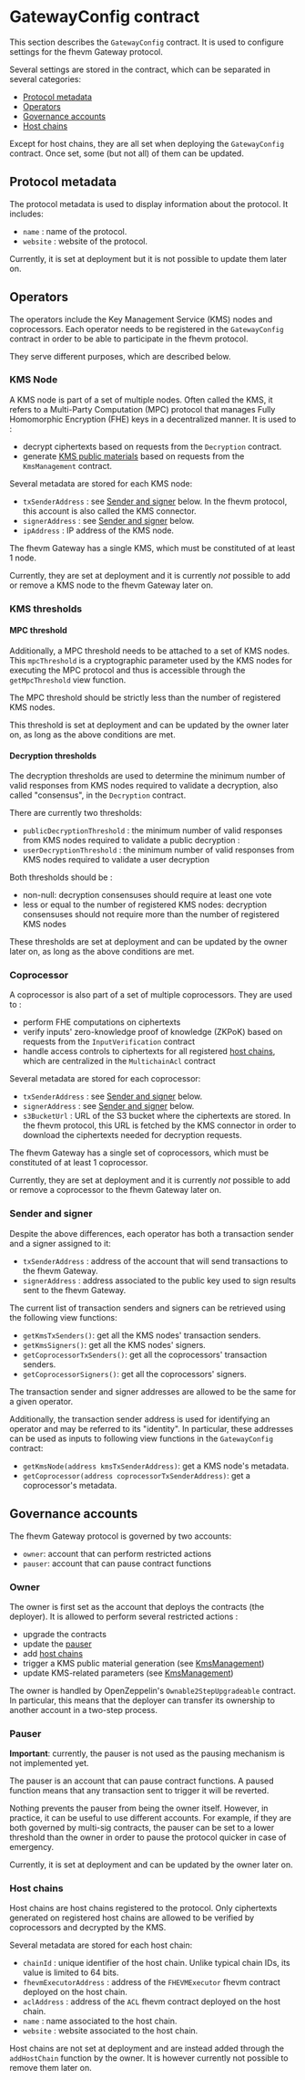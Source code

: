 # GatewayConfig contract

This section describes the `GatewayConfig` contract. It is used to configure settings for the fhevm Gateway protocol.

Several settings are stored in the contract, which can be separated in several categories:

- [Protocol metadata](#protocol-metadata)
- [Operators](#operators)
- [Governance accounts](#governance-accounts)
- [Host chains](#host-chains)

Except for host chains, they are all set when deploying the `GatewayConfig` contract. Once set, some (but not all) of them can be updated.

## Protocol metadata

The protocol metadata is used to display information about the protocol. It includes:

- `name` : name of the protocol.
- `website` : website of the protocol.

Currently, it is set at deployment but it is not possible to update them later on.

## Operators

The operators include the Key Management Service (KMS) nodes and coprocessors. Each operator needs to be registered in the `GatewayConfig` contract in order to be able to participate in the fhevm protocol.

They serve different purposes, which are described below.

### KMS Node

A KMS node is part of a set of multiple nodes. Often called the KMS, it refers to a Multi-Party Computation (MPC) protocol that manages Fully Homomorphic Encryption (FHE) keys in a decentralized manner. It is used to :

- decrypt ciphertexts based on requests from the `Decryption` contract.
- generate [KMS public materials](./kms_management.md#public-material-generation) based on requests from the `KmsManagement` contract.

Several metadata are stored for each KMS node:

- `txSenderAddress` : see [Sender and signer](#sender-and-signer) below. In the fhevm protocol, this account is also called the KMS connector.
- `signerAddress` : see [Sender and signer](#sender-and-signer) below.
- `ipAddress` : IP address of the KMS node.

The fhevm Gateway has a single KMS, which must be constituted of at least 1 node.

Currently, they are set at deployment and it is currently _not_ possible to add or remove a KMS node to the fhevm Gateway later on.

### KMS thresholds

#### MPC threshold

Additionally, a MPC threshold needs to be attached to a set of KMS nodes. This `mpcThreshold` is a cryptographic parameter used by the KMS nodes for executing the MPC protocol and thus is accessible through the `getMpcThreshold` view function.

The MPC threshold should be strictly less than the number of registered KMS nodes.

This threshold is set at deployment and can be updated by the owner later on, as long as the above conditions are met.

#### Decryption thresholds

The decryption thresholds are used to determine the minimum number of valid responses from KMS nodes required to validate a decryption, also called "consensus", in the `Decryption` contract.

There are currently two thresholds:

- `publicDecryptionThreshold` : the minimum number of valid responses from KMS nodes required to validate a public decryption :
- `userDecryptionThreshold` : the minimum number of valid responses from KMS nodes required to validate a user decryption

Both thresholds should be :

- non-null: decryption consensuses should require at least one vote
- less or equal to the number of registered KMS nodes: decryption consensuses should not require more than the number of registered KMS nodes

These thresholds are set at deployment and can be updated by the owner later on, as long as the above conditions are met.

### Coprocessor

A coprocessor is also part of a set of multiple coprocessors. They are used to :

- perform FHE computations on ciphertexts
- verify inputs' zero-knowledge proof of knowledge (ZKPoK) based on requests from the `InputVerification` contract
- handle access controls to ciphertexts for all registered [host chains](#host-chains), which are centralized in the `MultichainAcl` contract

Several metadata are stored for each coprocessor:

- `txSenderAddress` : see [Sender and signer](#sender-and-signer) below.
- `signerAddress` : see [Sender and signer](#sender-and-signer) below.
- `s3BucketUrl` : URL of the S3 bucket where the ciphertexts are stored. In the fhevm protocol, this URL is fetched by the KMS connector in order to download the ciphertexts needed for decryption requests.

The fhevm Gateway has a single set of coprocessors, which must be constituted of at least 1 coprocessor.

Currently, they are set at deployment and it is currently _not_ possible to add or remove a coprocessor to the fhevm Gateway later on.

### Sender and signer

Despite the above differences, each operator has both a transaction sender and a signer assigned to it:

- `txSenderAddress` : address of the account that will send transactions to the fhevm Gateway.
- `signerAddress` : address associated to the public key used to sign results sent to the fhevm Gateway.

The current list of transaction senders and signers can be retrieved using the following view functions:

- `getKmsTxSenders()`: get all the KMS nodes' transaction senders.
- `getKmsSigners()`: get all the KMS nodes' signers.
- `getCoprocessorTxSenders()`: get all the coprocessors' transaction senders.
- `getCoprocessorSigners()`: get all the coprocessors' signers.

The transaction sender and signer addresses are allowed to be the same for a given operator.

Additionally, the transaction sender address is used for identifying an operator and may be referred to its "identity". In particular, these addresses can be used as inputs to following view functions in the `GatewayConfig` contract:

- `getKmsNode(address kmsTxSenderAddress)`: get a KMS node's metadata.
- `getCoprocessor(address coprocessorTxSenderAddress)`: get a coprocessor's metadata.

## Governance accounts

The fhevm Gateway protocol is governed by two accounts:

- `owner`: account that can perform restricted actions
- `pauser`: account that can pause contract functions

### Owner

The owner is first set as the account that deploys the contracts (the deployer). It is allowed to perform several restricted actions :

- upgrade the contracts
- update the [pauser](#pauser)
- add [host chains](#host-chains)
- trigger a KMS public material generation (see [KmsManagement](./kms_management.md#public-material-generation))
- update KMS-related parameters (see [KmsManagement](./kms_management.md#store-parameters))

The owner is handled by OpenZeppelin's `Ownable2StepUpgradeable` contract. In particular, this means that the deployer can transfer its ownership to another account in a two-step process.

### Pauser

**Important**: currently, the pauser is not used as the pausing mechanism is not implemented yet.

The pauser is an account that can pause contract functions. A paused function means that any transaction sent to trigger it will be reverted.

Nothing prevents the pauser from being the owner itself. However, in practice, it can be useful to use different accounts. For example, if they are both governed by multi-sig contracts, the pauser can be set to a lower threshold than the owner in order to pause the protocol quicker in case of emergency.

Currently, it is set at deployment and can be updated by the owner later on.

### Host chains

Host chains are host chains registered to the protocol. Only ciphertexts generated on registered host chains are allowed to be verified by coprocessors and decrypted by the KMS.

Several metadata are stored for each host chain:

- `chainId` : unique identifier of the host chain. Unlike typical chain IDs, its value is limited to 64 bits.
- `fhevmExecutorAddress` : address of the `FHEVMExecutor` fhevm contract deployed on the host chain.
- `aclAddress` : address of the `ACL` fhevm contract deployed on the host chain.
- `name` : name associated to the host chain.
- `website` : website associated to the host chain.

Host chains are not set at deployment and are instead added through the `addHostChain` function by the owner. It is however currently not possible to remove them later on.
